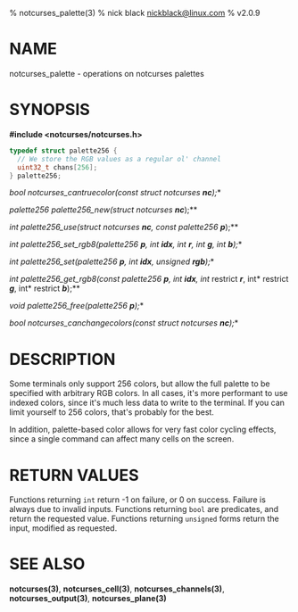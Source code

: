 % notcurses_palette(3)
% nick black <nickblack@linux.com>
% v2.0.9

# NAME

notcurses_palette - operations on notcurses palettes

# SYNOPSIS

**#include <notcurses/notcurses.h>**

```c
typedef struct palette256 {
  // We store the RGB values as a regular ol' channel
  uint32_t chans[256];
} palette256;
```

**bool notcurses_cantruecolor(const struct notcurses* ***nc***);**

**palette256* palette256_new(struct notcurses* ***nc***);**

**int palette256_use(struct notcurses* ***nc***, const palette256* ***p***);**

**int palette256_set_rgb8(palette256* ***p***, int ***idx***, int ***r***, int ***g***, int ***b***);**

**int palette256_set(palette256* ***p***, int ***idx***, unsigned ***rgb***);**

**int palette256_get_rgb8(const palette256* ***p***, int ***idx***, int* restrict ***r***, int* restrict ***g***, int* restrict ***b***);**

**void palette256_free(palette256* ***p***);**

**bool notcurses_canchangecolors(const struct notcurses* ***nc***);**

# DESCRIPTION

Some terminals only support 256 colors, but allow the full palette to be
specified with arbitrary RGB colors. In all cases, it's more performant to use
indexed colors, since it's much less data to write to the terminal. If you can
limit yourself to 256 colors, that's probably for the best.

In addition, palette-based color allows for very fast color cycling effects,
since a single command can affect many cells on the screen.

# RETURN VALUES

Functions returning `int` return -1 on failure, or 0 on success. Failure is
always due to invalid inputs. Functions returning `bool` are predicates, and
return the requested value. Functions returning `unsigned` forms return the
input, modified as requested.

# SEE ALSO

**notcurses(3)**,
**notcurses_cell(3)**,
**notcurses_channels(3)**,
**notcurses_output(3)**,
**notcurses_plane(3)**
